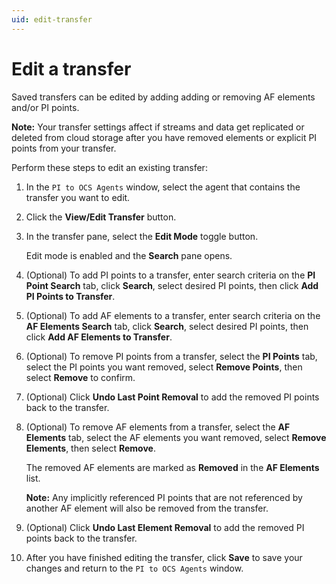 ```yaml
---
uid: edit-transfer
---
```


# Edit a transfer

Saved transfers can be edited by adding adding or removing AF elements and/or PI points.

**Note:** Your transfer settings affect if streams and data get replicated or deleted from cloud storage after you have removed elements or explicit PI points from your transfer.

<!-- VTT: Add note about how the Opt-in setting (Transfer Settings window) affects streams/assets being deleted from cloud storage or replicated, depnding on the client's preference/option selection.-->

Perform these steps to edit an existing transfer:

1. In the `PI to OCS Agents` window, select the agent that contains the transfer you want to edit.

1. Click the **View/Edit Transfer** button.

1. In the transfer pane, select the **Edit Mode** toggle button.

   Edit mode is enabled and the **Search** pane opens. 

1. (Optional) To add PI points to a transfer, enter search criteria on the **PI Point Search** tab, click **Search**, select desired PI points, then click **Add PI Points to Transfer**. 

1. (Optional) To add AF elements to a transfer, enter search criteria on the **AF Elements Search** tab, click **Search**, select desired PI points, then click **Add AF Elements to Transfer**.

1. (Optional) To remove PI points from a transfer, select the **PI Points** tab, select the PI points you want removed, select **Remove Points**, then select **Remove** to confirm.

1. (Optional) Click **Undo Last Point Removal** to add the removed PI points back to the transfer.

1. (Optional) To remove AF elements from a transfer, select the **AF Elements** tab, select the AF elements you want removed, select **Remove Elements**, then select **Remove**.

   The removed AF elements are marked as **Removed** in the **AF Elements** list. 

   **Note:** Any implicitly referenced PI points that are not referenced by another AF element will also be removed from the transfer.

1. (Optional) Click **Undo Last Element Removal** to add the removed PI points back to the transfer.

1. After you have finished editing the transfer, click **Save** to save your changes and return to the `PI to OCS Agents` window.
